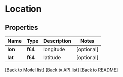# Location

## Properties
Name | Type | Description | Notes
------------ | ------------- | ------------- | -------------
**lon** | **f64** | longitude | [optional] 
**lat** | **f64** | latitude | [optional] 

[[Back to Model list]](../README.md#documentation-for-models) [[Back to API list]](../README.md#documentation-for-api-endpoints) [[Back to README]](../README.md)


